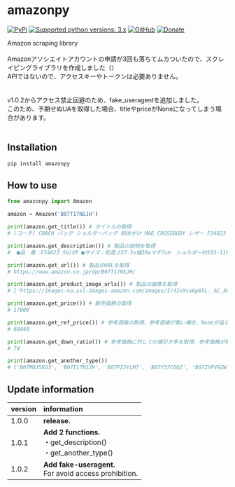 # amazonpy

[![PyPi](https://img.shields.io/pypi/v/amazonpy.svg)](https://pypi.org/project/amazonpy)
[![Supported python versions: 3.x](https://img.shields.io/badge/python-3.x-green.svg "Supported python versions: 3.x")](https://www.python.org/downloads/)
[![GitHub](https://img.shields.io/github/license/nanato12/amazonpy)](https://img.shields.io/github/license/nanato12/amazonpy)
[![Donate](https://img.shields.io/badge/Donate-PayPal-green.svg?logo=paypal&style=flat-square)](https://paypal.me/bluesquarejb/100)

Amazon scraping library
<br><br>
Amazonアソシエイトアカウントの申請が3回も落ちてムカついたので、スクレイピングライブラリを作成しました（）<br>
APIではないので、アクセスキーやトークンは必要ありません。
<br><br><br>
v1.0.2からアクセス禁止回避のため、fake_useragentを追加しました。<br>
このため、予期せぬUAを取得した場合、titleやpriceがNoneになってしまう場合があります。
<br><br>
## Installation

```bash
pip install amazonpy
```

## How to use

```python
from amazonpy import Amazon

amazon = Amazon('B07T17NSJH')

print(amazon.get_title()) # タイトルの取得
# [コーチ] COACH バッグ ショルダーバッグ 斜めがけ MAE CROSSBODY レザー F34823 アウトレット [並行輸入品]

print(amazon.get_description()) # 製品の説明を取得
#  ■品　番：F34823 SV/XR ■サイズ：約高さ27.5x幅30xマチ7cm　ショルダー約103-119cm(3cm間隔で7段階調節可)　 ■重　さ：約600g ■仕　様：開閉 ：ファスナー式　内側 ：ホックポケット1　外側 ：ファスナーポケット1 ■素　材：レザー ■カラー：Carnation 金具シルバー ■付　属：箱なし、保存袋なし ■画像のお財布はサンプルにつき、付属しておりません。

print(amazon.get_url()) # 製品のURLを取得
# https://www.amazon.co.jp/dp/B07T17NSJH/

print(amazon.get_product_image_urls()) # 製品の画像を取得
# ['https://images-na.ssl-images-amazon.com/images/I/41VXva6p65L._AC_AC_.jpg', 'https://images-na.ssl-images-amazon.com/images/I/41eyyUG0IEL._AC_AC_.jpg', 'https://images-na.ssl-images-amazon.com/images/I/41pavjZNA5L._AC_AC_.jpg', 'https://images-na.ssl-images-amazon.com/images/I/31EM6kp5xrL._AC_AC_.jpg']

print(amazon.get_price()) # 販売価格の取得
# 17800

print(amazon.get_ref_price()) # 参考価格の取得、参考価格が無い場合、Noneが返る
# 68040

print(amazon.get_down_ratio()) # 参考価格に対しての値引き率を取得、参考価格が無い場合、0が返る
# 74

print(amazon.get_another_type())
# ['B07MDJ5KG3', 'B07T17NSJH', 'B07PZJYLM7', 'B07Y57C6QZ', 'B07ZYFV9ZW', 'B07PZKPS68', 'B07Y4ZGWC9']
```

## Update information

| version | information |
| :--- | :--- |
| 1.0.0 | **release.** |
| 1.0.1 | **Add 2 functions.** <br>・get_description()<br>・get_another_type() |
| 1.0.2 | **Add fake-useragent.** <br>For avoid access prohibition. |

